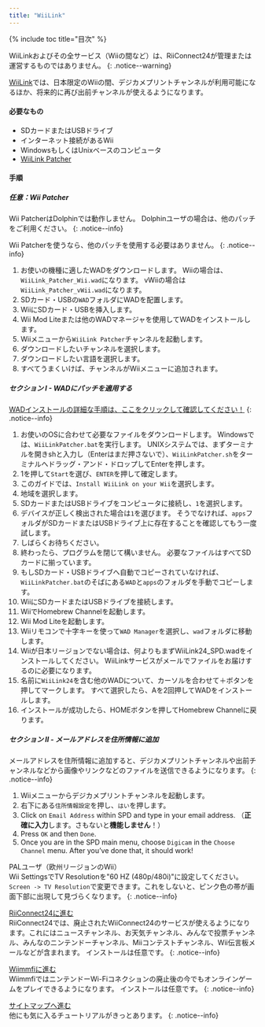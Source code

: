 ```yaml
---
title: "WiiLink"
---
```


{% include toc title="目次" %}

WiiLinkおよびその全サービス（Wiiの間など）は、RiiConnect24が管理または運営するものではありません。
{: .notice--warning}

[WiiLink](https://wiilink24.com/)では、日本限定のWiiの間、デジカメプリントチャンネルが利用可能になるほか、将来的に再び出前チャンネルが使えるようになります。

#### 必要なもの

* SDカードまたはUSBドライブ
* インターネット接続があるWii
* WindowsもしくはUnixベースのコンピュータ
* [WiiLink Patcher](https://github.com/WiiLink24/WiiLink24-Patcher/releases)

#### 手順

##### 任意：Wii Patcher
Wii PatcherはDolphinでは動作しません。 Dolphinユーザの場合は、他のパッチをご利用ください。
{: .notice--info}

Wii Patcherを使うなら、他のパッチを使用する必要はありません。
{: .notice--info}

1. お使いの機種に適したWADをダウンロードします。 Wiiの場合は、`WiiLink_Patcher_Wii.wad`になります。 vWiiの場合は`WiiLink_Patcher_vWii.wad`になります。
2. SDカード・USBの`WAD`フォルダにWADを配置します。
3. WiiにSDカード・USBを挿入します。
4. Wii Mod Liteまたは他のWADマネージャを使用してWADをインストールします。
5. Wiiメニューから`WiiLink Patcher`チャンネルを起動します。
6. ダウンロードしたいチャンネルを選択します。
7. ダウンロードしたい言語を選択します。
8. すべてうまくいけば、チャンネルがWiiメニューに追加されます。

##### セクション I - WADにパッチを適用する

[WADインストールの詳細な手順は、ここをクリックして確認してください！](wiimodlite)
{: .notice--info}

1. お使いのOSに合わせて必要なファイルをダウンロードします。 Windowsでは、`WiiLinkPatcher.bat`を実行します。 UNIXシステムでは、まずターミナルを開きshと入力し（Enterはまだ押さないで）、`WiiLinkPatcher.sh`をターミナルへドラッグ・アンド・ドロップしてEnterを押します。
2. 1を押して`Start`を選び、`ENTER`を押して確定します。
3. このガイドでは、`Install WiiLink on your Wii`を選択します。
4. 地域を選択します。
5. SDカードまたはUSBドライブをコンピュータに接続し、`1`を選択します。
6. デバイスが正しく検出された場合は`1`を選びます。 そうでなければ、`apps`フォルダがSDカードまたはUSBドライブ上に存在することを確認してもう一度試します。
7. しばらくお待ちください。
8. 終わったら、プログラムを閉じて構いません。 必要なファイルはすべてSDカードに揃っています。
9. もしSDカード・USBドライブへ自動でコピーされていなければ、`WiiLinkPatcher.bat`のそばにある`WAD`と`apps`のフォルダを手動でコピーします。
10. WiiにSDカードまたはUSBドライブを接続します。
11. WiiでHomebrew Channelを起動します。
12. Wii Mod Liteを起動します。
13. Wiiリモコンで十字キーを使って`WAD Manager`を選択し、`wad`フォルダに移動します。
14. Wiiが日本リージョンでない場合は、何よりもまずWiiLink24_SPD.wadをインストールしてください。 WiiLinkサービスがメールでファイルをお届けするのに必要になります。
15. 名前に`WiiLink24`を含む他のWADについて、カーソルを合わせて＋ボタンを押してマークします。 すべて選択したら、Aを2回押してWADをインストールします。
16. インストールが成功したら、HOMEボタンを押してHomebrew Channelに戻ります。

##### セクション II - メールアドレスを住所情報に追加

メールアドレスを住所情報に追加すると、デジカメプリントチャンネルや出前チャンネルなどから画像やリンクなどのファイルを送信できるようになります。
{: .notice--info}

1. Wiiメニューからデジカメプリントチャンネルを起動します。
2. 右下にある`住所情報設定`を押し、`はい`を押します。
3. Click on `Email Address` within SPD and type in your email address. （**正確に入力**します。さもないと**機能しません**！）
4. Press `OK` and then `Done`.
5. Once you are in the SPD main menu, choose `Digicam` in the `Choose Channel` menu. After you’ve done that, it should work!

PALユーザ（欧州リージョンのWii）<br> Wii SettingsでTV Resolutionを"60 HZ (480p/480i)"に設定してください。 `Screen -> TV Resolution`で変更できます。これをしないと、ピンク色の帯が画面下部に出現して見づらくなります。
{: .notice--info}

[RiiConnect24に進む](riiconnect24)<br> RiiConnect24では、廃止されたWiiConnect24のサービスが使えるようになります。これにはニュースチャンネル、お天気チャンネル、みんなで投票チャンネル、みんなのニンテンドーチャンネル、Miiコンテストチャンネル、Wii伝言板メールなどが含まれます。 インストールは任意です。
{: .notice--info}

[Wiimmfiに進む](wiimmfi)<br> WiimmfiではニンテンドーWi-Fiコネクションの廃止後の今でもオンラインゲームをプレイできるようになります。 インストールは任意です。
{: .notice--info}

[サイトマップへ進む](site-navigation)<br> 他にも気に入るチュートリアルがきっとあります。
{: .notice--info}
